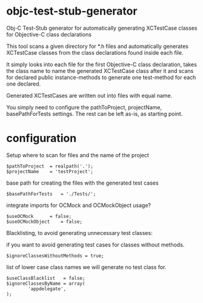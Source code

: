 # objc-test-stub-generator
Obj-C Test-Stub generator for automatically generating XCTestCase classes for Objective-C class declarations

This tool scans a given directory for *.h files and automatically generates XCTestCase classes from the class declarations found inside each file.

It simply looks into each file for the first Objective-C class declaration, takes the class name to name the generated XCTestCase class after it and scans for declared public instance-methods to generate one test-method for each one declared.

Generated XCTestCases are written out into files with equal name.


You simply need to configure the pathToProject, projectName, basePathForTests settings.
The rest can be left as-is, as starting point.

# configuration
Setup where to scan for files and the name of the project

    $pathToProject  = realpath('.');
    $projectName    = 'testProject';

base path for creating the files with the generated test cases

    $basePathForTests	= './Tests/';

integrate imports for OCMock and OCMockObject usage?

    $useOCMock 		= false;
    $useOCMockObject	= false;

Blacklisting, to avoid generating unnecessary test classes:
    
if you want to avoid generating test cases for classes without methods.
    
    $ignoreClassesWithoutMethods = true;


list of lower case class names we will generate no test class for.
    
    $useClassBlacklist   = false;
    $ignoreClassesByName = array(
    	    'appdelegate',
    );

